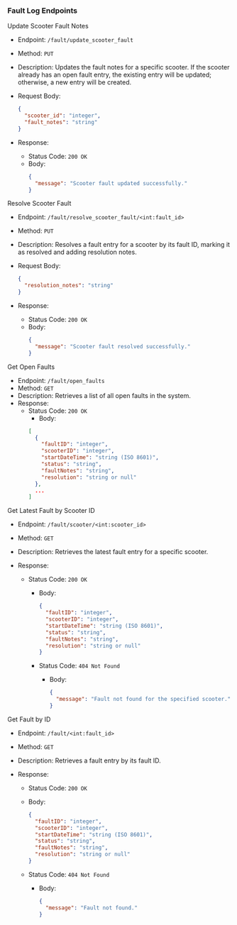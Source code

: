 ### Fault Log Endpoints

Update Scooter Fault Notes

- Endpoint: `/fault/update_scooter_fault`
- Method: `PUT`
- Description: Updates the fault notes for a specific scooter. If the scooter already has an open fault entry, the existing entry will be updated; otherwise, a new entry will be created.
- Request Body:

  ```json
  {
    "scooter_id": "integer",
    "fault_notes": "string"
  }
  ```

- Response:
  - Status Code: `200 OK`
  - Body:
    ```json
    {
      "message": "Scooter fault updated successfully."
    }
    ```

Resolve Scooter Fault

- Endpoint: `/fault/resolve_scooter_fault/<int:fault_id>`
- Method: `PUT`
- Description: Resolves a fault entry for a scooter by its fault ID, marking it as resolved and adding resolution notes.
- Request Body:

  ```json
  {
    "resolution_notes": "string"
  }
  ```

- Response:
  - Status Code: `200 OK`
  - Body:
    ```json
    {
      "message": "Scooter fault resolved successfully."
    }
    ```

Get Open Faults

- Endpoint: `/fault/open_faults`
- Method: `GET`
- Description: Retrieves a list of all open faults in the system.
- Response:
  - Status Code: `200 OK`
    - Body:
    ```json
    [
      {
        "faultID": "integer",
        "scooterID": "integer",
        "startDateTime": "string (ISO 8601)",
        "status": "string",
        "faultNotes": "string",
        "resolution": "string or null"
      },
      ...
    ]
    ```

Get Latest Fault by Scooter ID

- Endpoint: `/fault/scooter/<int:scooter_id>`
- Method: `GET`
- Description: Retrieves the latest fault entry for a specific scooter.
- Response:

  - Status Code: `200 OK`

    - Body:

      ```json
      {
        "faultID": "integer",
        "scooterID": "integer",
        "startDateTime": "string (ISO 8601)",
        "status": "string",
        "faultNotes": "string",
        "resolution": "string or null"
      }
      ```

    - Status Code: `404 Not Found`
      - Body:
        ```json
        {
          "message": "Fault not found for the specified scooter."
        }
        ```

Get Fault by ID

- Endpoint: `/fault/<int:fault_id>`
- Method: `GET`
- Description: Retrieves a fault entry by its fault ID.
- Response:

  - Status Code: `200 OK`
  - Body:

    ```json
    {
      "faultID": "integer",
      "scooterID": "integer",
      "startDateTime": "string (ISO 8601)",
      "status": "string",
      "faultNotes": "string",
      "resolution": "string or null"
    }
    ```

  - Status Code: `404 Not Found`
    - Body:
      ```json
      {
        "message": "Fault not found."
      }
      ```
